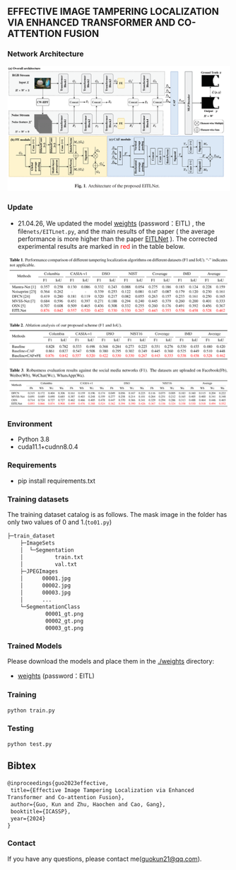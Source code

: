 ## EFFECTIVE IMAGE TAMPERING LOCALIZATION VIA ENHANCED TRANSFORMER AND CO-ATTENTION FUSION 
### Network Architecture
![EITLNet](./EITLNet.png)

### Update

- 21.04.26, We updated the model [weights](https://www.123pan.com/s/PcP3Td-KGQod.html) (password：EITL) , the file```nets/EITLnet.py```, and the main results of the paper ( the average performance is more higher than  the paper [EITLNet](https://ieeexplore.ieee.org/abstract/document/10446332) ). The corrected experimental results are marked in <font color=Red>red</font> in the table below.

<img src="./corrected.png" alt="corrected" style="zoom:100%;" />

### Environment

- Python 3.8
- cuda11.1+cudnn8.0.4

### Requirements

- pip install requirements.txt

### Training datasets

The training dataset catalog is as follows. The mask image in the folder has only two values of 0 and 1.(```to01.py```)

```
├─train_dataset
    ├─ImageSets
    │  └─Segmentation
    │          train.txt
    │          val.txt
    ├─JPEGImages
    │      00001.jpg
    │      00002.jpg
    │      00003.jpg     
    │      ...
    └─SegmentationClass
            00001_gt.png
            00002_gt.png
            00003_gt.png
```

### Trained Models
Please download the models and place them in the [./weights](weights) directory:
+ [weights](https://www.123pan.com/s/PcP3Td-KGQod.html) (password：EITL)

### Training
```python
python train.py
```

### Testing

```
python test.py
```

## Bibtex
 ```
@inproceedings{guo2023effective,
  title={Effective Image Tampering Localization via Enhanced Transformer and Co-attention Fusion},
  author={Guo, Kun and Zhu, Haochen and Cao, Gang},
  booktitle={ICASSP},
  year={2024}
}
 ```
### Contact

If you have any questions, please contact me(guokun21@qq.com).
